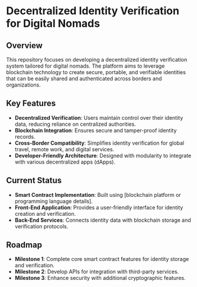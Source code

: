 # Decentralized Identity Verification for Digital Nomads

## Overview
This repository focuses on developing a decentralized identity verification system tailored for digital nomads. The platform aims to leverage blockchain technology to create secure, portable, and verifiable identities that can be easily shared and authenticated across borders and organizations.

## Key Features
- **Decentralized Verification**: Users maintain control over their identity data, reducing reliance on centralized authorities.
- **Blockchain Integration**: Ensures secure and tamper-proof identity records.
- **Cross-Border Compatibility**: Simplifies identity verification for global travel, remote work, and digital services.
- **Developer-Friendly Architecture**: Designed with modularity to integrate with various decentralized apps (dApps).

## Current Status
- **Smart Contract Implementation**: Built using [blockchain platform or programming language details].
- **Front-End Application**: Provides a user-friendly interface for identity creation and verification.
- **Back-End Services**: Connects identity data with blockchain storage and verification protocols.

## Roadmap
- **Milestone 1**: Complete core smart contract features for identity storage and verification.
- **Milestone 2**: Develop APIs for integration with third-party services.
- **Milestone 3**: Enhance security with additional cryptographic features.
